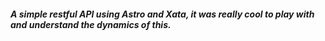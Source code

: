 ##### A simple restful API using Astro and Xata, it was really cool to play with and understand the dynamics of this.